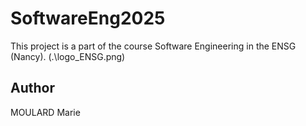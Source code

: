 # SoftwareEng2025

This project is a part of the course Software Engineering in the ENSG (Nancy).
(.\logo_ENSG.png)

## Author
MOULARD Marie
